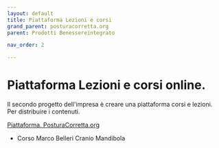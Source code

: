 ```yaml
---
layout: default
title: Piattaforma Lezioni e corsi
grand_parent: posturacorretta.org
parent: Prodotti Benessereintegrato

nav_order: 2

---
```



# Piattaforma Lezioni e corsi online.

Il secondo progetto dell'impresa è creare una piattaforma corsi e lezioni. 
Per distribuire i contenuti. 

<a href="https://www.posturacorretta.org/" target="_blank">Piattaforma. PosturaCorretta.org <a>

- Corso Marco Belleri Cranio Mandibola 